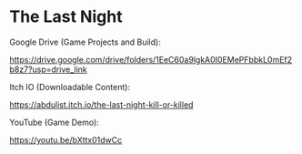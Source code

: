 # The Last Night
 Google Drive (Game Projects and Build): 
 
 https://drive.google.com/drive/folders/1EeC60a9lgkA0I0EMePFbbkL0mEf2b8z7?usp=drive_link

 Itch IO (Downloadable Content):
 
 https://abdulist.itch.io/the-last-night-kill-or-killed

 YouTube (Game Demo):

 https://youtu.be/bXttx01dwCc
